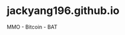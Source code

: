 # jackyang196.github.io
MMO - Bitcoin - BAT
<script src="https://www.publish0x.com/widget/code"></script><publish0x-posts-widget aff="LDdwM41a1Y" content-ids="KbyZw8mlBmQNPelL"></publish0x-posts-widget>
<div class="iframely-embed"><div class="iframely-responsive" style="padding-bottom: 56.0938%; padding-top: 120px;"><a href="https://www.publish0x.com/cryptoxicate/bitcoin-rejected-but-there-still-hope-crypto-and-coffee-0076-xpdnrz" data-iframely-url="//cdn.iframe.ly/cxXxwxq"></a></div></div><script async src="//cdn.iframe.ly/embed.js" charset="utf-8"></script>
